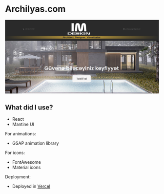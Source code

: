 # Archilyas.com

![Archilyas.com](./src/images/banner-readme.jpg)

## What did I use?

- React
- Mantine UI

For animations:

- GSAP animation library

For icons:

- FontAwesome
- Material icons

Deployment:

- Deployed in [Vercel](https://vercel.com)
